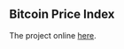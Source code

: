 ## Bitcoin Price Index

The project online [here](https://volodymyrvoronov.github.io/Bitcoin-Price-Index/).
